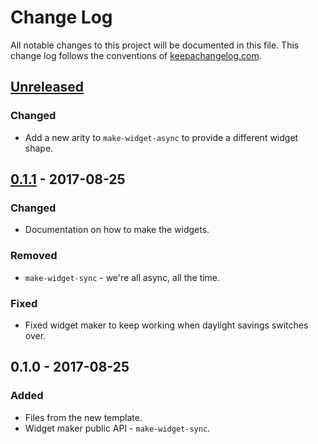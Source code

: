 # Change Log
All notable changes to this project will be documented in this file. This change log follows the conventions of [keepachangelog.com](http://keepachangelog.com/).

## [Unreleased]
### Changed
- Add a new arity to `make-widget-async` to provide a different widget shape.

## [0.1.1] - 2017-08-25
### Changed
- Documentation on how to make the widgets.

### Removed
- `make-widget-sync` - we're all async, all the time.

### Fixed
- Fixed widget maker to keep working when daylight savings switches over.

## 0.1.0 - 2017-08-25
### Added
- Files from the new template.
- Widget maker public API - `make-widget-sync`.

[Unreleased]: https://github.com/your-name/rnarkit-demo/compare/0.1.1...HEAD
[0.1.1]: https://github.com/your-name/rnarkit-demo/compare/0.1.0...0.1.1
